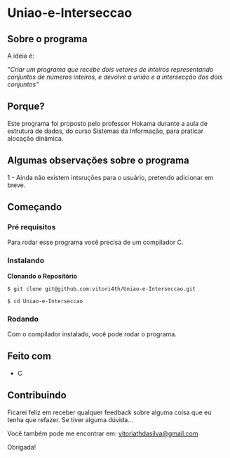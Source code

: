# Uniao-e-Interseccao

## Sobre o programa

A ideia é:

_"Criar um programa que recebe dois vetores de inteiros representando conjuntos de números inteiros, e devolve a união e a intersecção dos dois conjuntos"_

## Porque?

Este programa foi proposto pelo professor Hokama durante a aula de estrutura de dados, do curso Sistemas da Informação, para praticar alocação dinâmica. 

## Algumas observações sobre o programa
1 - Ainda não existem intsruções para o usuário, pretendo adicionar em breve.

## Começando

### Pré requisitos

Para rodar esse programa você precisa de um compilador C.

### Instalando

**Clonando o Repositório**

```
$ git clone git@github.com:vitori4th/Uniao-e-Interseccao.git

$ cd Uniao-e-Interseccao
```

### Rodando

Com o compilador instalado, você pode rodar o programa.

## Feito com

- C

## Contribuindo

Ficarei feliz em receber qualquer feedback sobre alguma coisa que eu tenha que refazer. Se tiver alguma dúvida...

Você também pode me encontrar em: vitoriathdasilva@gmail.com

Obrigada!
